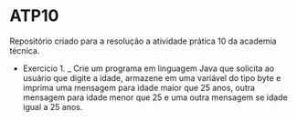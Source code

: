# ATP10
Repositório criado para a resolução a atividade prática 10 da academia técnica.

- Exercicio 1.
_ Crie um programa em linguagem Java que solicita ao usuário que digite a idade, armazene em uma variável do tipo byte e imprima uma mensagem para idade maior que 25 anos, outra mensagem para idade menor que 25 e uma outra mensagem se idade igual a 25 anos.
